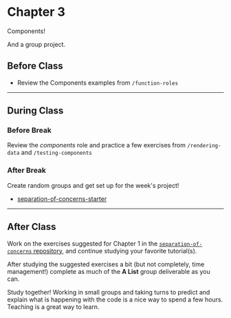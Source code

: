# Chapter 3

Components!

And a group project.

## Before Class

- Review the Components examples from `/function-roles`

---

## During Class

### Before Break

Review the _components_ role and practice a few exercises from `/rendering-data` and `/testing-components`

### After Break

Create random groups and get set up for the week's project!

- [separation-of-concerns-starter](https://github.com/HackYourFutureBelgium/separation-of-concerns-starter)

---

## After Class

Work on the exercises suggested for Chapter 1 in the [`separation-of-concerns` repository](https://github.com/HackYourFutureBelgium/separation-of-concerns), and continue studying your favorite tutorial(s).

After studying the suggested exercises a bit (but not completely, time management!) complete as much of the **A List** group deliverable as you can.

Study together! Working in small groups and taking turns to predict and explain
what is happening with the code is a nice way to spend a few hours. Teaching is
a great way to learn.
